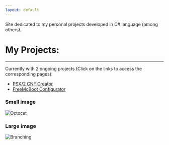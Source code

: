 ```yaml
---
layout: default
---
```


Site dedicated to my personal projects developed in C# language (among others).

# My Projects:
* * *
Currently with 2 ongoing projects (Click on the links to access the corresponding pages):

* [PSX/2 CNF Creator](./psx-cnf.md)
* [FreeMcBoot Configurator](./free-mcb.md)

### Small image

![Octocat](https://github.githubassets.com/images/icons/emoji/octocat.png)

### Large image

![Branching](https://guides.github.com/activities/hello-world/branching.png)
